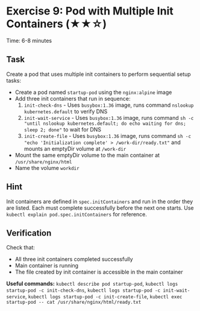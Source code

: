 # Exercise 9: Pod with Multiple Init Containers (★★☆)

Time: 6-8 minutes

## Task

Create a pod that uses multiple init containers to perform sequential setup tasks:

- Create a pod named `startup-pod` using the `nginx:alpine` image
- Add three init containers that run in sequence:
  1. `init-check-dns` - Uses `busybox:1.36` image, runs command `nslookup kubernetes.default` to verify DNS
  2. `init-wait-service` - Uses `busybox:1.36` image, runs command
     `sh -c "until nslookup kubernetes.default; do echo waiting for dns; sleep 2; done"` to wait for DNS
  3. `init-create-file` - Uses `busybox:1.36` image, runs command
     `sh -c "echo 'Initialization complete' > /work-dir/ready.txt"` and mounts an emptyDir volume at `/work-dir`
- Mount the same emptyDir volume to the main container at `/usr/share/nginx/html`
- Name the volume `workdir`

## Hint

Init containers are defined in `spec.initContainers` and run in the order they are listed.
Each must complete successfully before the next one starts. Use `kubectl explain pod.spec.initContainers` for reference.

## Verification

Check that:

- All three init containers completed successfully
- Main container is running
- The file created by init container is accessible in the main container

**Useful commands:** `kubectl describe pod startup-pod`, `kubectl logs startup-pod -c init-check-dns`,
`kubectl logs startup-pod -c init-wait-service`, `kubectl logs startup-pod -c init-create-file`,
`kubectl exec startup-pod -- cat /usr/share/nginx/html/ready.txt`
